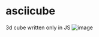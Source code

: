 # asciicube
3d cube written only in JS
![image](https://github.com/kamilczysko/asciicube/assets/24653592/bb54b271-df0b-4aa6-ac5b-828f3b6473da)
